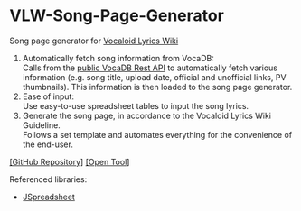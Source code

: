 # VLW-Song-Page-Generator
Song page generator for <a href="https://vocaloidlyrics.fandom.com/">Vocaloid Lyrics Wiki</a>

<ol>
<li>Automatically fetch song information from VocaDB:<br>Calls from the <a href="https://vocadb.net/swagger/index.html">public VocaDB Rest API</a> to automatically fetch various information (e.g. song title, upload date, official and unofficial links, PV thumbnails). This information is then loaded to the song page generator.
<li>Ease of input:<br>Use easy-to-use spreadsheet tables to input the song lyrics.
<li>Generate the song page, in accordance to the Vocaloid Lyrics Wiki Guideline.<br>Follows a set template and automates everything for the convenience of the end-user.
</ol>

<a href="https://github.com/ccxtwf/VLW-Song-Page-Generator">[GitHub Repository]</a>
<a href="https://ccxtwf.github.io/VLW-Song-Page-Generator/main.html">[Open Tool]</a>

Referenced libraries:
 - <a href="https://github.com/jspreadsheet/ce">JSpreadsheet</a>
